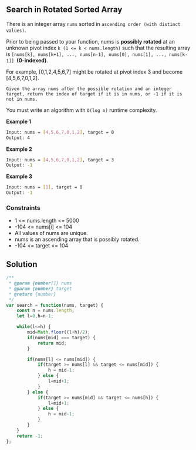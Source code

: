 
## Search in Rotated Sorted Array

There is an integer array ```nums``` sorted in ```ascending order (with distinct values)```.

Prior to being passed to your function, nums is **possibly rotated** at an unknown pivot index ```k (1 <= k < nums.length)``` such that the resulting array is ```[nums[k], nums[k+1], ..., nums[n-1], nums[0], nums[1], ..., nums[k-1]] ```**(0-indexed)**. 

For example, [0,1,2,4,5,6,7] might be rotated at pivot index 3 and become [4,5,6,7,0,1,2].

```Given the array nums after the possible rotation and an integer target, return the index of target if it is in nums, or -1 if it is not in nums.```

You must write an algorithm with ```O(log n)``` runtime complexity.

**Example 1**
```bash
Input: nums = [4,5,6,7,0,1,2], target = 0
Output: 4
```

**Example 2**
```bash
Input: nums = [4,5,6,7,0,1,2], target = 3
Output: -1
```

**Example 3**
```bash
Input: nums = [1], target = 0
Output: -1
```


### Constraints
- 1 <= nums.length <= 5000
- -104 <= nums[i] <= 104
- All values of nums are unique.
- nums is an ascending array that is possibly rotated.
- -104 <= target <= 104

## Solution

```javascript
/**
 * @param {number[]} nums
 * @param {number} target
 * @return {number}
 */
var search = function(nums, target) {
    const n = nums.length;
    let l=0,h=n-1;

    while(l<=h) {
        mid=Math.floor((l+h)/2);
        if(nums[mid] === target) {
            return mid;
        }

        if(nums[l] <= nums[mid]) {
            if(target >= nums[l] && target <= nums[mid]) {
                h = mid-1;
            } else {
                l=mid+1;
            }
        } else {
            if(target >= nums[mid] && target <= nums[h]) {
                l=mid+1;
            } else {
                h = mid-1;
            }
        }   
    }
    return -1;
};
```
